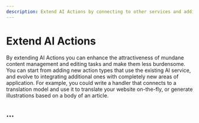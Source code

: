 ```yaml
---
description: Extend AI Actions by connecting to other services and adding new capabilities.
---
```


# Extend AI Actions

By extending AI Actions you can enhance the attractiveness of mundane content management and editing tasks and make them less burdensome.
You can start from adding new action types that use the existing AI service, and evolve to integrating additional ones with completely new areas of application.
For example, you could write a handler that connects to a translation model and use it to translate your website on-the-fly, or generate illustrations based on a body of an article.

## ...

